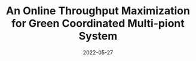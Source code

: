 ---
title: "An Online Throughput Maximization for Green Coordinated Multi-piont System"
authors:
- Yanjie Dong
- Haijun Zhang
- Jianqiang Li
- F. Richard Yu
- Song Guo
- Victor C. M. Leung
date: "2022-05-27"
doi: ""


# Publication type.
# Legend: 0 = Uncategorized; 1 = Conference paper; 2 = Journal article;
# 3 = Preprint / Working Paper; 4 = Report; 5 = Book; 6 = Book section;
# 7 = Thesis; 8 = Patent
publication_types: ["1"]

# Publication name and optional abbreviated publication name.
publication: In IEEE International Conference on Acoustics, Speech and Signal Processing (ICASSP) (CCF-B)
# publication_short: In "

# links:
# - name: Custom Link
#   url: http://example.org
url_pdf: https://ieeexplore.ieee.org/document/9746775
# url_code: '#'
# url_dataset: '#'
# url_poster: '#'
# url_project: ''
# url_slides: ''
# url_video: '#'

# Featured image
# To use, add an image named `featured.jpg/png` to your page's folder. 
# image:
#   caption: 'Image credit: [**Unsplash**](https://unsplash.com/photos/pLCdAaMFLTE)'
#   focal_point: ""
#   preview_only: false

# Associated Projects (optional).
#   Associate this publication with one or more of your projects.
#   Simply enter your project's folder or file name without extension.
#   E.g. `internal-project` references `content/project/internal-project/index.md`.
#   Otherwise, set `projects: []`.
projects: []
---